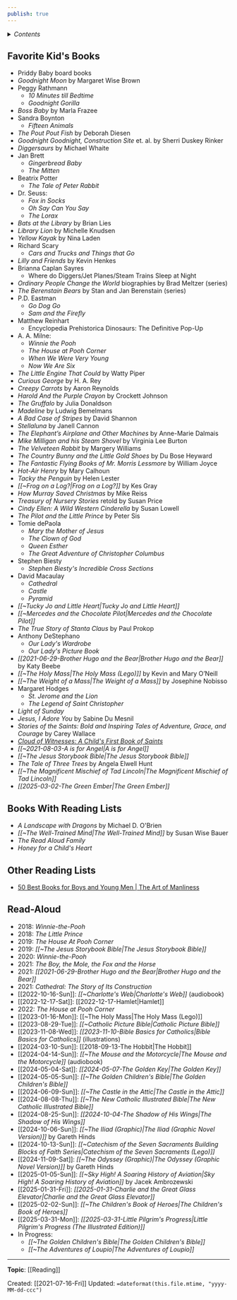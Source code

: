 ```yaml
---
publish: true
---
```


<details>
 <summary><i>Contents</i></summary>
<!-- MarkdownTOC autolink="true" -->

- [Favorite Kid's Books](#favorite-kids-books)
- [Books With Reading Lists](#books-with-reading-lists)
- [Other Reading Lists](#other-reading-lists)
- [Read-Aloud](#read-aloud)

<!-- /MarkdownTOC -->
</details>

## Favorite Kid's Books
- Priddy Baby board books
- *Goodnight Moon* by Margaret Wise Brown
- Peggy Rathmann
	- *10 Minutes till Bedtime*
	- *Goodnight Gorilla*
- *Boss Baby* by Marla Frazee
- Sandra Boynton
    - *Fifteen Animals*
- *The Pout Pout Fish* by Deborah Diesen
- *Goodnight Goodnight, Construction Site* et. al. by Sherri Duskey Rinker
- *Diggersaurs* by Michael Whaite
- Jan Brett
	- *Gingerbread Baby*
	- *The Mitten*
- Beatrix Potter
	- *The Tale of Peter Rabbit*
- Dr. Seuss:
	- *Fox in Socks*
	- *Oh Say Can You Say*
	- *The Lorax*
- *Bats at the Library* by Brian Lies
- *Library Lion* by Michelle Knudsen
- *Yellow Kayak* by Nina Laden
- Richard Scary 
    - *Cars and Trucks and Things that Go*
- *Lilly and Friends* by Kevin Henkes
- Brianna Caplan Sayres
	- Where do Diggers/Jet Planes/Steam Trains Sleep at Night  
- *Ordinary People Change the World* biographies by Brad Meltzer (series)
- *The Berenstain Bears* by Stan and Jan Berenstain (series)
- P.D. Eastman
	- *Go Dog Go*
	- *Sam and the Firefly*
- Matthew Reinhart 
	- Encyclopedia Prehistorica Dinosaurs: The Definitive Pop-Up
- A. A. Milne:
	- *Winnie the Pooh*
	- *The House at Pooh Corner*
	- *When We Were Very Young*
	- *Now We Are Six*
- *The Little Engine That Could* by Watty Piper
- *Curious George* by H. A. Rey
- *Creepy Carrots* by Aaron Reynolds
- *Harold And the Purple Crayon* by Crockett Johnson
- *The Gruffalo* by Julia Donaldson
- *Madeline* by Ludwig Bemelmans
- *A Bad Case of Stripes* by David Shannon
- *Stellaluna* by Janell Cannon
- *The Elephant’s Airplane and Other Machines* by Anne-Marie Dalmais
- *Mike Milligan and his Steam Shovel* by Virginia Lee Burton
- *The Velveteen Rabbit* by Margery Williams
- *The Country Bunny and the Little Gold Shoes* by Du Bose Heyward
- *The Fantastic Flying Books of Mr. Morris Lessmore* by William Joyce
- *Hot-Air Henry* by Mary Calhoun
- *Tacky the Penguin* by Helen Lester
- *[[~Frog on a Log?|Frog on a Log?]]* by Kes Gray
- *How Murray Saved Christmas* by Mike Reiss
- *Treasury of Nursery Stories* retold by Susan Price
- *Cindy Ellen: A Wild Western Cinderella* by Susan Lowell
- *The Pilot and the Little Prince* by Peter Sis
- Tomie dePaola
	- *Mary the Mother of Jesus*
	- *The Clown of God*
	- *Queen Esther*
	- *The Great Adventure of Christopher Columbus*
- Stephen Biesty
	- *Stephen Biesty's Incredible Cross Sections*
- David Macaulay
	- *Cathedral*
	- *Castle*
	- *Pyramid*
- *[[~Tucky Jo and Little Heart|Tucky Jo and Little Heart]]*
- *[[~Mercedes and the Chocolate Pilot|Mercedes and the Chocolate Pilot]]*
- *The True Story of Stanta Claus* by Paul Prokop
- Anthony DeStephano
	- *Our Lady's Wardrobe*
	- *Our Lady's Picture Book*
- *[[2021-06-29-Brother Hugo and the Bear|Brother Hugo and the Bear]]* by Katy Beebe
- *[[~The Holy Mass|The Holy Mass (Lego)]]* by Kevin and Mary O’Neill
- *[[~The Weight of a Mass|The Weight of a Mass]]* by Josephine Nobisso
- Margaret Hodges
	- *St. Jerome and the Lion*
	- *The Legend of Saint Christopher*
- *Light of Sunday*
- *Jesus, I Adore You* by Sabine Du Mesnil
- *Stories of the Saints: Bold and Inspiring Tales of Adventure, Grace, and Courage* by Carey Wallace
- [*Cloud of Witnesses: A Child's First Book of Saints*](https://tanbooks.com/catholic-kids-books/toddler-books/cloud-of-witnesses-a-childs-first-book-of-saints/)
- *[[~2021-08-03-A is for Angel|A is for Angel]]*
- *[[~The Jesus Storybook Bible|The Jesus Storybook Bible]]*  
- *The Tale of Three Trees* by Angela Elwell Hunt
- *[[~The Magnificent Mischief of Tad Lincoln|The Magnificent Mischief of Tad Lincoln]]*
- *[[2025-03-02-The Green Ember|The Green Ember]]*

## Books With Reading Lists
- *A Landscape with Dragons* by Michael D. O'Brien
- *[[~The Well-Trained Mind|The Well-Trained Mind]]* by Susan Wise Bauer
- *The Read Aloud Family*
- *Honey for a Child's Heart*

## Other Reading Lists
- [50 Best Books for Boys and Young Men | The Art of Manliness](https://www.artofmanliness.com/living/reading/50-best-books-for-boys-and-young-men/)

## Read-Aloud
- 2018: *Winnie-the-Pooh*
- 2018: *The Little Prince*
- 2019: _The House At Pooh Corner_
- 2019: *[[~The Jesus Storybook Bible|The Jesus Storybook Bible]]*
- 2020: *Winnie-the-Pooh*
- 2021: *The Boy, the Mole, the Fox and the Horse*
- 2021: *[[2021-06-29-Brother Hugo and the Bear|Brother Hugo and the Bear]]*
- 2021: *Cathedral: The Story of Its Construction*
- [[2022-10-16-Sun]]: *[[~Charlotte's Web|Charlotte's Web]]* (audiobook)
- [[2022-12-17-Sat]]: [[2022-12-17-Hamlet|Hamlet]]
- 2022: *The House at Pooh Corner*
- [[2023-01-16-Mon]]: [[~The Holy Mass|The Holy Mass (Lego)]]
- [[2023-08-29-Tue]]: *[[~Catholic Picture Bible|Catholic Picture Bible]]*
- [[2023-11-08-Wed]]: *[[2023-11-10-Bible Basics for Catholics|Bible Basics for Catholics]]* (illustrations)
- [[2024-03-10-Sun]]: [[2018-09-13-The Hobbit|The Hobbit]]
- [[2024-04-14-Sun]]: *[[~The Mouse and the Motorcycle|The Mouse and the Motorcycle]]* (audiobook)
- [[2024-05-04-Sat]]: *[[2024-05-07-The Golden Key|The Golden Key]]*
- [[2024-05-05-Sun]]: *[[~The Golden Children's Bible|The Golden Children's Bible]]*
- [[2024-06-09-Sun]]: *[[~The Castle in the Attic|The Castle in the Attic]]*
- [[2024-08-08-Thu]]: *[[~The New Catholic Illustrated Bible|The New Catholic Illustrated Bible]]*
- [[2024-08-25-Sun]]: *[[2024-10-04-The Shadow of His Wings|The Shadow of His Wings]]*
- [[2024-10-06-Sun]]: *[[~The Iliad (Graphic)|The Iliad (Graphic Novel Version)]]* by Gareth Hinds
- [[2024-10-13-Sun]]: *[[~Catechism of the Seven Sacraments Building Blocks of Faith Series|Catechism of the Seven Sacraments (Lego)]]*
- [[2024-11-09-Sat]]: *[[~The Odyssey (Graphic)|The Odyssey (Graphic Novel Version)]]* by Gareth Hinds
- [[2025-01-05-Sun]]: *[[~Sky High! A Soaring History of Aviation|Sky High! A Soaring History of Aviation]]* by Jacek Ambrozewski
- [[2025-01-31-Fri]]: *[[2025-01-31-Charlie and the Great Glass Elevator|Charlie and the Great Glass Elevator]]*
- [[2025-02-02-Sun]]: *[[~The Children's Book of Heroes|The Children's Book of Heroes]]*
- [[2025-03-31-Mon]]: *[[2025-03-31-Little Pilgrim's Progress|Little Pilgrim's Progress (The Illustrated Edition)]]*
- In Progress:
	- *[[~The Golden Children's Bible|The Golden Children's Bible]]*
	- *[[~The Adventures of Loupio|The Adventures of Loupio]]*

---
**Topic**: [[Reading]]

Created: [[2021-07-16-Fri]]
Updated: `=dateformat(this.file.mtime, "yyyy-MM-dd-ccc")`